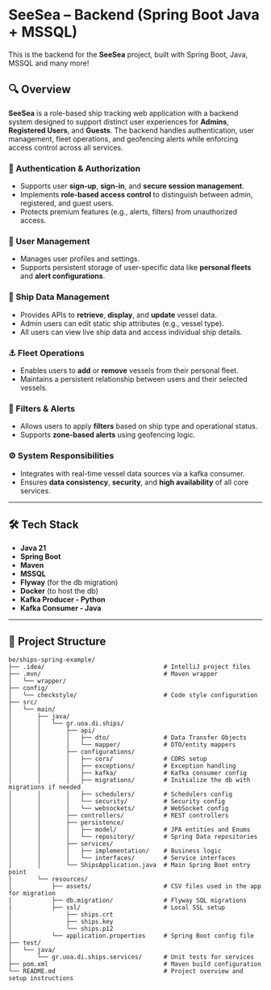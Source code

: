 # SeeSea – Backend (Spring Boot Java + MSSQL)

This is the backend for the **SeeSea** project, built with Spring Boot, Java, MSSQL and many more!

## 🔍 Overview

**SeeSea** is a role-based ship tracking web application with a backend system designed to support distinct user experiences for **Admins**, **Registered Users**, and **Guests**. The backend handles authentication, user management, fleet operations, and geofencing alerts while enforcing access control across all services.

### 🔐 Authentication & Authorization
- Supports user **sign-up**, **sign-in**, and **secure session management**.
- Implements **role-based access control** to distinguish between admin, registered, and guest users.
- Protects premium features (e.g., alerts, filters) from unauthorized access.

### 👥 User Management
- Manages user profiles and settings.
- Supports persistent storage of user-specific data like **personal fleets** and **alert configurations**.

### 🚢 Ship Data Management
- Provides APIs to **retrieve**, **display**, and **update** vessel data.
- Admin users can edit static ship attributes (e.g., vessel type).
- All users can view live ship data and access individual ship details.

### ⚓ Fleet Operations
- Enables users to **add** or **remove** vessels from their personal fleet.
- Maintains a persistent relationship between users and their selected vessels.

### 🧭 Filters & Alerts
- Allows users to apply **filters** based on ship type and operational status.
- Supports **zone-based alerts** using geofencing logic.

### ⚙️ System Responsibilities
- Integrates with real-time vessel data sources via a kafka consumer.
- Ensures **data consistency**, **security**, and **high availability** of all core services.

---

## 🛠 Tech Stack

- **Java 21**
- **Spring Boot**
- **Maven**
- **MSSQL**
- **Flyway** (for the db migration)
- **Docker** (to host the db)
- **Kafka Producer - Python**
- **Kafka Consumer - Java**

---

## 📁 Project Structure

```
be/ships-spring-example/
├── .idea/                                 # IntelliJ project files
├── .mvn/                                  # Maven wrapper
│   └── wrapper/
├── config/
│   └── checkstyle/                        # Code style configuration
├── src/
│   └── main/
│       ├── java/
│       │   └── gr.uoa.di.ships/
│       │       ├── api/
│       │       │   ├── dto/               # Data Transfer Objects
│       │       │   └── mapper/            # DTO/entity mappers
│       │       ├── configurations/
│       │       │   ├── cors/              # CORS setup
│       │       │   ├── exceptions/        # Exception handling
│       │       │   ├── kafka/             # Kafka consumer config
│       │       │   ├── migrations/        # Initialize the db with migrations if needed
│       │       │   ├── schedulers/        # Schedulers config
│       │       │   └── security/          # Security config
│       │       │   └── websockets/        # WebSocket config
│       │       ├── controllers/           # REST controllers
│       │       ├── persistence/
│       │       │   ├── model/             # JPA entities and Enums
│       │       │   └── repository/        # Spring Data repositories
│       │       ├── services/
│       │       │   ├── implementation/    # Business logic
│       │       │   └── interfaces/        # Service interfaces
│       │       └── ShipsApplication.java  # Main Spring Boot entry point
│       └── resources/
│           ├── assets/                    # CSV files used in the app for migration
│           ├── db.migration/              # Flyway SQL migrations
|           ├── ssl/                       # Local SSL setup
│               ├── ships.crt
│               ├── ships.key
│               └── ships.p12
│           └── application.properties     # Spring Boot config file
├── test/
│   └── java/
│       └── gr.uoa.di.ships.services/      # Unit tests for services
├── pom.xml                                # Maven build configuration
└── README.md                              # Project overview and setup instructions

```